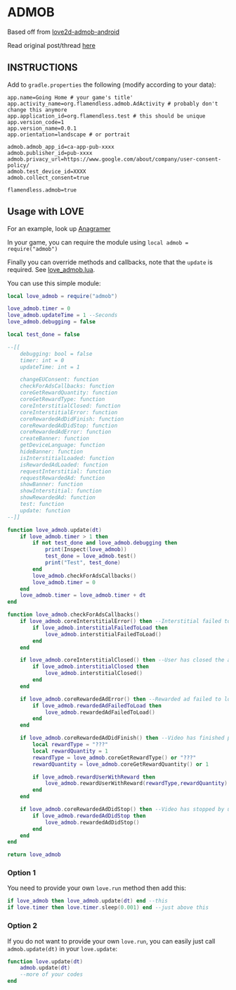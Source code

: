 # ADMOB

Based off from [love2d-admob-android](https://bitbucket.org/bio1712/love2d-admob-android/src/master/)

Read original post/thread [here](https://love2d.org/forums/viewtopic.php?f=5&t=84226)

## INSTRUCTIONS

Add to `gradle.properties` the following (modify according to your data):
```
app.name=Going Home # your game's title'
app.activity_name=org.flamendless.admob.AdActivity # probably don't change this anymore
app.application_id=org.flamendless.test # this should be unique
app.version_code=1
app.version_name=0.0.1
app.orientation=landscape # or portrait

admob.admob_app_id=ca-app-pub-xxxx
admob.publisher_id=pub-xxxx
admob.privacy_url=https://www.google.com/about/company/user-consent-policy/
admob.test_device_id=XXXX
admob.collect_consent=true

flamendless.admob=true
```


## Usage with LOVE

For an example, look up [Anagramer](https://github.com/flamendless/anagramer)

In your game, you can require the module using `local admob = require("admob")`

Finally you can override methods and callbacks, note that the `update` is required.
See [love_admob.lua](https://github.com/flamendless/Anagramer/blob/master/modules/love_admob.lua).

You can use this simple module:
```lua
local love_admob = require("admob")

love_admob.timer = 0
love_admob.updateTime = 1 --Seconds
love_admob.debugging = false

local test_done = false

--[[
	debugging: bool = false
	timer: int = 0
	updateTime: int = 1

	changeEUConsent: function
	checkForAdsCallbacks: function
	coreGetRewardQuantity: function
	coreGetRewardType: function
	coreInterstitialClosed: function
	coreInterstitialError: function
	coreRewardedAdDidFinish: function
	coreRewardedAdDidStop: function
	coreRewardedAdError: function
	createBanner: function
	getDeviceLanguage: function
	hideBanner: function
	isInterstitialLoaded: function
	isRewardedAdLoaded: function
	requestInterstitial: function
	requestRewardedAd: function
	showBanner: function
	showInterstitial: function
	showRewardedAd: function
	test: function
	update: function
--]]

function love_admob.update(dt)
	if love_admob.timer > 1 then
		if not test_done and love_admob.debugging then
			print(Inspect(love_admob))
			test_done = love_admob.test()
			print("Test", test_done)
		end
		love_admob.checkForAdsCallbacks()
		love_admob.timer = 0
	end
	love_admob.timer = love_admob.timer + dt
end

function love_admob.checkForAdsCallbacks()
	if love_admob.coreInterstitialError() then --Interstitial failed to load
		if love_admob.interstitialFailedToLoad then
			love_admob.interstitialFailedToLoad()
		end
	end

	if love_admob.coreInterstitialClosed() then --User has closed the ad
		if love_admob.interstitialClosed then
			love_admob.interstitialClosed()
		end
	end

	if love_admob.coreRewardedAdError() then --Rewarded ad failed to load
		if love_admob.rewardedAdFailedToLoad then
			love_admob.rewardedAdFailedToLoad()
		end
	end

	if love_admob.coreRewardedAdDidFinish() then --Video has finished playing
		local rewardType = "???"
		local rewardQuantity = 1
		rewardType = love_admob.coreGetRewardType() or "???"
		rewardQuantity = love_admob.coreGetRewardQuantity() or 1

		if love_admob.rewardUserWithReward then
			love_admob.rewardUserWithReward(rewardType,rewardQuantity)
		end
	end

	if love_admob.coreRewardedAdDidStop() then --Video has stopped by user
		if love_admob.rewardedAdDidStop then
			love_admob.rewardedAdDidStop()
		end
	end
end

return love_admob
```

### Option 1
You need to provide your own `love.run` method then add this:
```lua
if love_admob then love_admob.update(dt) end --this
if love.timer then love.timer.sleep(0.001) end --just above this
```

### Option 2
If you do not want to provide your own `love.run`, you can easily just call
`admob.update(dt)` in your `love.update`:
```lua
function love.update(dt)
	admob.update(dt)
	--more of your codes
end
```
